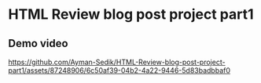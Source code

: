 # HTML Review blog post project part1
## Demo video
https://github.com/Ayman-Sedik/HTML-Review-blog-post-project-part1/assets/87248906/6c50af39-04b2-4a22-9446-5d83badbbaf0
